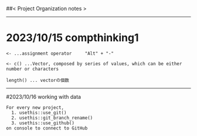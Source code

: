 ##< Project Organization notes >
________________________________________________________________
# 2023/10/15 compthinking1

```
<- ...assignment operator     "Alt" + "-"

<- c() ...Vector, composed by series of values, which can be either number or characters

length() ... vectorの個数

```
________________________________________________________________
#2023/10/16 working with data

```
For every new project,
  1. usethis::use_git()
  2. usethis::git_branch_rename()
  3. usethis::use_github()
on console to connect to GitHub

```
